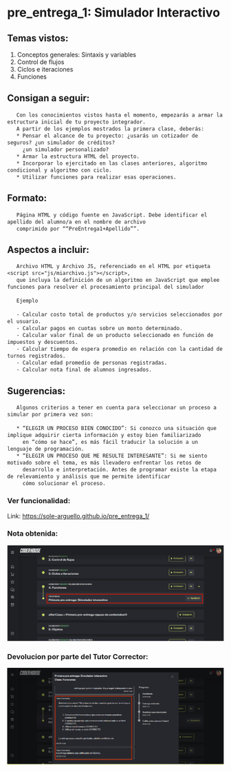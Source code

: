 # pre_entrega_1: Simulador Interactivo

## Temas vistos:

  1. Conceptos generales: Sintaxis y variables
  2. Control de flujos
  3. Ciclos e iteraciones
  4. Funciones

## Consigan a seguir:
       
       Con los conocimientos vistos hasta el momento, empezarás a armar la estructura inicial de tu proyecto integrador. 
       A partir de los ejemplos mostrados la primera clase, deberás:
       * Pensar el alcance de tu proyecto: ¿usarás un cotizador de seguros? ¿un simulador de créditos? 
         ¿un simulador personalizado?
       * Armar la estructura HTML del proyecto.
       * Incorporar lo ejercitado en las clases anteriores, algoritmo condicional y algoritmo con ciclo.
       * Utilizar funciones para realizar esas operaciones.
       
      
## Formato:
       
       Página HTML y código fuente en JavaScript. Debe identificar el apellido del alumno/a en el nombre de archivo 
       comprimido por ““PreEntrega1+Apellido””.

## Aspectos a incluir:

       Archivo HTML y Archivo JS, referenciado en el HTML por etiqueta <script src="js/miarchivo.js"></script>, 
       que incluya la definición de un algoritmo en JavaScript que emplee funciones para resolver el procesamiento principal del simulador

       Ejemplo

       - Calcular costo total de productos y/o servicios seleccionados por el usuario.
       - Calcular pagos en cuotas sobre un monto determinado.
       - Calcular valor final de un producto seleccionado en función de impuestos y descuentos.
       - Calcular tiempo de espera promedio en relación con la cantidad de turnos registrados.
       - Calcular edad promedio de personas registradas.
       - Calcular nota final de alumnos ingresados.

## Sugerencias:

       Algunos criterios a tener en cuenta para seleccionar un proceso a simular por primera vez son: 
       
       * “ELEGIR UN PROCESO BIEN CONOCIDO”: Si conozco una situación que implique adquirir cierta información y estoy bien familiarizado 
         en “cómo se hace”, es más fácil traducir la solución a un lenguaje de programación.
       * “ELEGIR UN PROCESO QUE ME RESULTE INTERESANTE”: Si me siento motivado sobre el tema, es más llevadero enfrentar los retos de 
         desarrollo e interpretación. Antes de programar existe la etapa de relevamiento y análisis que me permite identificar 
         cómo solucionar el proceso.

### Ver funcionalidad:

Link: https://sole-arguello.github.io/pre_entrega_1/

### Nota obtenida:

![imagen](img/nota.png)
    
### Devolucion por parte del Tutor Corrector:
    
![imagen](img/devolucion.png)
